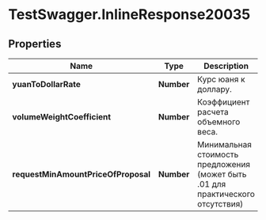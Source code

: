 # TestSwagger.InlineResponse20035

## Properties

Name | Type | Description | Notes
------------ | ------------- | ------------- | -------------
**yuanToDollarRate** | **Number** | Курс юаня к доллару. | [optional] 
**volumeWeightCoefficient** | **Number** | Коэффициент расчета объемного веса. | [optional] 
**requestMinAmountPriceOfProposal** | **Number** | Минимальная стоимость предложения (может быть .01 для практического отсутствия) | [optional] 


